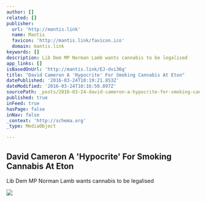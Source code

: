 ```yaml
---
author: []
related: []
publisher:
  url: 'http://mantis.link'
  name: Mantis
  favicon: 'http://mantis.link/favicon.ico'
  domain: mantis.link
keywords: []
description: Lib Dem MP Norman Lamb wants cannabis to be legalised
app_links: []
isBasedOnUrl: 'http://mantis.link/EJ-dvi36g'
title: "David Cameron A 'Hypocrite' For Smoking Cannabis At Eton"
datePublished: '2016-03-24T10:19:21.853Z'
dateModified: '2016-03-24T10:16:50.897Z'
sourcePath: _posts/2016-03-24-david-cameron-a-hypocrite-for-smoking-cannabis-at-eton.md
published: true
inFeed: true
hasPage: false
inNav: false
_context: 'http://schema.org'
_type: MediaObject

---
```

<article style=""><h1>David Cameron A 'Hypocrite' For Smoking Cannabis At Eton</h1><p>Lib Dem MP Norman Lamb wants cannabis to be legalised</p><img src="http://img.huffingtonpost.com/asset/1200_630/56f2a7391500002a000b2f21.jpeg" /></article>